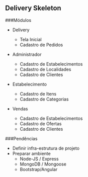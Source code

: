 ## Delivery Skeleton

###Módulos

- Delivery
    + Tela Inicial
    + Cadastro de Pedidos

- Administrador
    + Cadastro de Estabelecimentos
    + Cadastro de Localidades
    + Cadastro de Clientes

- Estabelecimento
    + Cadastro de Itens
    + Cadastro de Categorias

- Vendas
    + Cadastro de Estabelecimentos
    + Cadastro de Ofertas
    + Cadastro de Clientes

###Pendências

+ Definir infra-estrutura de projeto
+ Preparar ambiente
    * Node-JS / Express
    * MongoDB / Mongoose 
    * Bootstrap/Angular
